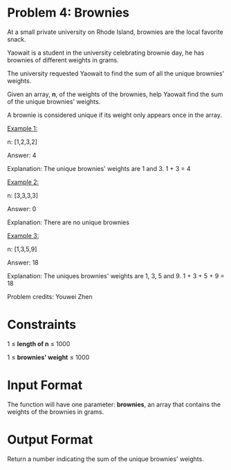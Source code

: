# Problem 4: Brownies

At a small private university on Rhode Island, brownies are the local favorite snack.

Yaowait is a student in the university celebrating brownie day, he has brownies of different weights in grams.

The university requested Yaowait to find the sum of all the unique brownies' weights.

Given an array, **n**, of the weights of the brownies, help Yaowait find the sum of the unique brownies' weights.

A brownie is considered unique if its weight only appears once in the array.

<u>Example 1:</u>

n: [1,2,3,2]

Answer: 4

Explanation: The unique brownies' weights are 1 and 3. 1 + 3 = 4


<u>Example 2:</u>

n: [3,3,3,3]

Answer: 0

Explanation: There are no unique brownies


<u>Example 3:</u>

n: [1,3,5,9]

Answer: 18

Explanation: The uniques brownies' weights are 1, 3, 5 and 9. 1 + 3 + 5 + 9 = 18

Problem credits: Youwei Zhen

# Constraints
1 $\leq$ **length of n** $\leq$ 1000

1 $\leq$ **brownies' weight** $\leq$ 1000

# Input Format
The function will have one parameter: **brownies**, an array that contains the weights of the brownies in grams.

# Output Format
Return a number indicating the sum of the unique brownies' weights.